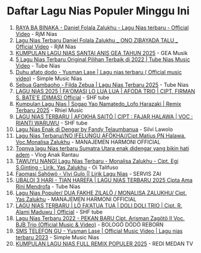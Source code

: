 # Daftar Lagu Nias Populer Minggu Ini

1. [RAYA BA BINAKA - Daniel Folala Zalukhu - Lagu Nias terbaru - Official Video](https://www.youtube.com/watch?v=HPPaB3UoqBA) - RjM Nias
2. [Lagu Nias Terbaru Daniel Folala Zalukhu _ ONO ZIBAYADA TALU _ Official Video](https://www.youtube.com/watch?v=04RXa_a2lXI) - RjM Nias
3. [KUMPULAN LAGU NIAS SANTAI ANIS GEA TAHUN 2025](https://www.youtube.com/watch?v=zb9EHbmDImA) - GEA Musik
4. [5 Lagu Nias Terbaru Original Pilihan Terbaik di 2022 | Tube Nias Music Video](https://www.youtube.com/watch?v=PD-jNenedRc) - Tube Nias
5. [Duhu afato dodo - Yusman Lase | Lagu nias terbaru ( Official music video)](https://www.youtube.com/watch?v=ZVtyuJfGgEk) - Simple Music Nias
6. [Sebua Gambaoho - Filda Zebua | Lagu Nias Terbaru 2025](https://www.youtube.com/watch?v=RLv9ymnbT8c) - Tube Nias
7. [LAGU NIAS 2025 | FA&#39;OMASI LO LUA LUA | AFODA TRIO | CIPT. FIRMAN S. BATE&#39;E (DIMAS) Official](https://www.youtube.com/watch?v=khIB8MPs04A) - SHF tube
8. [Kumpulan  Lagu Nias | Sogao Yao Namatedo_Lofo Harazaki | Remix Terbaru 2025](https://www.youtube.com/watch?v=MmYMWKV5ac4) - Rhiel Music
9. [LAGU NIAS TERBARU | AFOKHA SAITÖ | CIPT : FAJAR HALAWA | VOC : RIANTI WARUWU](https://www.youtube.com/watch?v=9Vz6tQbAawo) - SHF tube
10. [Lagu Nias Enak di Dengar by Fandy Telaumbanua](https://www.youtube.com/watch?v=eBUQGDXBkcc) - Silvi Lawolo
11. [Lagu Nias Terbaru//NO IFELUNGU AFÖKHA//Cipt.Matius PN Halawa. Voc.Monalisa Zalukhu](https://www.youtube.com/watch?v=7_MS_xlyPeY) - MANAJEMEN HARMONI OFFICIAL
12. [Topnya lagu Nias terbaru Sumatra Utara enak didengar yang bikin hati adem](https://www.youtube.com/watch?v=JAFHmB6le1U) - Vlog Anak Rantau
13. [TAWUYU NANGI Lagu Nias Terbaru - Monalisa Zalukhu - Cipt. Egi S.Ginting - Lirik. Yas Zalukhu](https://www.youtube.com/watch?v=Czd365l1U_k) - Oi Talifuso
14. [Faomasi Sahöwö - Vivi Gulo || Lirik Lagu Nias](https://www.youtube.com/watch?v=i5MzEbqNbCc) - SERVIS ZAI
15. [UBALOI 3 HARI - TIAN HAREFA | LAGU NIAS TERBARU 2025 Cipta Ama Rini Mendrofa](https://www.youtube.com/watch?v=fad5ob1k0-Y) - Tube Nias
16. [Lagu Nias Populer/ DUA FAKHE ZILALÖ / MONALISA ZALUKHU/ Cipt. Yas Zalukhu](https://www.youtube.com/watch?v=Y-4mL8kmb9E) - MANAJEMEN HARMONI OFFICIAL
17. [LAGU NIAS TERBARU | LÖ FA&#39;ATUA TUA |  DOLI DOLI TRIO | Cipt. R. Alami Maduwu | Official](https://www.youtube.com/watch?v=mDulUX8Da2Q) - SHF tube
18. [Lagu Nias Terbaru 2022 - PEKAN BARU Cipt. Arisman Zagötö II Voc. BJB Trio (Official Music &amp; Video)](https://www.youtube.com/watch?v=VOmzqelllkw) - BOLOGÖ DÖDÖ REBORN
19. [SMS TELEFON GU - Yusman Lase | Official Music Video | Lagu nias terbaru 2023](https://www.youtube.com/watch?v=rKPGnvFXxrg) - Simple Music Nias
20. [KUMPULAN LAGU NIAS FULL REMIX POPULER 2025](https://www.youtube.com/watch?v=xHUjRul8QCY) - REDI MEDAN TV
